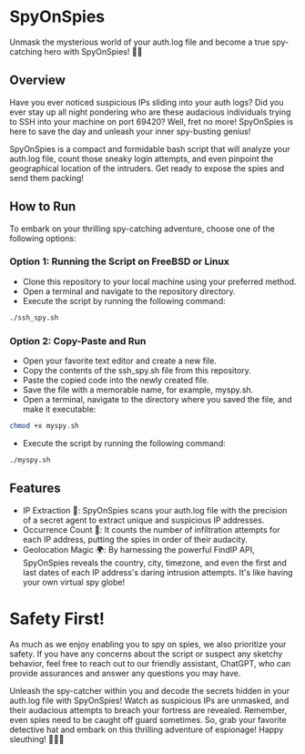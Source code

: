# SpyOnSpies

Unmask the mysterious world of your auth.log file and become a true spy-catching hero with SpyOnSpies! 🕵️‍♂️

## Overview

Have you ever noticed suspicious IPs sliding into your auth logs? Did you ever stay up all night pondering who are these audacious individuals trying to SSH into your machine on port 69420? Well, fret no more! SpyOnSpies is here to save the day and unleash your inner spy-busting genius!

SpyOnSpies is a compact and formidable bash script that will analyze your auth.log file, count those sneaky login attempts, and even pinpoint the geographical location of the intruders. Get ready to expose the spies and send them packing!

## How to Run

To embark on your thrilling spy-catching adventure, choose one of the following options:

### Option 1: Running the Script on FreeBSD or Linux

- Clone this repository to your local machine using your preferred method.
- Open a terminal and navigate to the repository directory.
- Execute the script by running the following command:
```bash
./ssh_spy.sh
```

### Option 2: Copy-Paste and Run

- Open your favorite text editor and create a new file.
- Copy the contents of the ssh_spy.sh file from this repository.
- Paste the copied code into the newly created file.
- Save the file with a memorable name, for example, myspy.sh.
- Open a terminal, navigate to the directory where you saved the file, and make it executable:
```bash
chmod +x myspy.sh
```
- Execute the script by running the following command:
```bash
./myspy.sh
```

## Features
- IP Extraction 📝: SpyOnSpies scans your auth.log file with the precision of a secret agent to extract unique and suspicious IP addresses.
- Occurrence Count 🔢: It counts the number of infiltration attempts for each IP address, putting the spies in order of their audacity.
- Geolocation Magic 🌍: By harnessing the powerful FindIP API, SpyOnSpies reveals the country, city, timezone, and even the first and last dates of each IP address's daring intrusion attempts. It's like having your own virtual spy globe!


# Safety First!
As much as we enjoy enabling you to spy on spies, we also prioritize your safety. If you have any concerns about the script or suspect any sketchy behavior, feel free to reach out to our friendly assistant, ChatGPT, who can provide assurances and answer any questions you may have.

</hr>

Unleash the spy-catcher within you and decode the secrets hidden in your auth.log file with SpyOnSpies! Watch as suspicious IPs are unmasked, and their audacious attempts to breach your fortress are revealed. Remember, even spies need to be caught off guard sometimes. So, grab your favorite detective hat and embark on this thrilling adventure of espionage! Happy sleuthing! 🕵️‍♂️🔎
